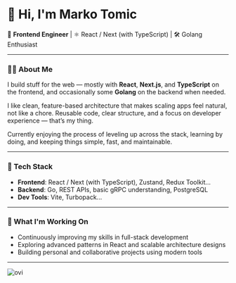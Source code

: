 # 👋 Hi, I'm Marko Tomic

🎯 **Frontend Engineer** | ⚛️ React / Next (with TypeScript) | 🛠 Golang Enthusiast

---

### 👨‍💻 About Me

I build stuff for the web — mostly with **React**, **Next.js**, and **TypeScript** on the frontend, and occasionally some **Golang** on the backend when needed.

I like clean, feature-based architecture that makes scaling apps feel natural, not like a chore. Reusable code, clear structure, and a focus on developer experience — that’s my thing.

Currently enjoying the process of leveling up across the stack, learning by doing, and keeping things simple, fast, and maintainable.

---

### 🧰 Tech Stack

- **Frontend**: React / Next (with TypeScript), Zustand, Redux Toolkit...
- **Backend**: Go, REST APIs, basic gRPC understanding, PostgreSQL
- **Dev Tools**: Vite, Turbopack...

---

### 🚀 What I'm Working On

- Continuously improving my skills in full-stack development  
- Exploring advanced patterns in React and scalable architecture designs  
- Building personal and collaborative projects using modern tools  

---

<img src="https://github-readme-stats.vercel.app/api/top-langs?username=0-logon&show_icons=true&locale=en&layout=compact&theme=chartreuse-dark" alt="ovi" />
